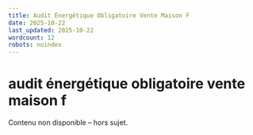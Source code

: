 ```yaml
---
title: Audit Énergétique Obligatoire Vente Maison F
date: 2025-10-22
last_updated: 2025-10-22
wordcount: 12
robots: noindex
---
```


# audit énergétique obligatoire vente maison f

Contenu non disponible – hors sujet.